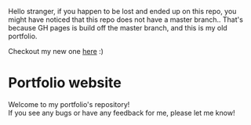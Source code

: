Hello stranger, if you happen to be lost and ended up on this repo, you might have noticed that this repo does not have a master branch.. That's because GH pages is build off the master branch, and this is my old portfolio.

Checkout my new one [here](htts://jschilders.com) :) 


# Portfolio website

Welcome to my portfolio's repository!<br>
If you see any bugs or have any feedback for me, please let me know!
